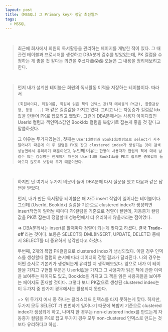 ```yaml
---
layout: post
title: (MSSQL) 그 Primary key가 정말 최선일까
tags:
  - MSSQL
---
```


<br>

> 최근에 회사에서 회원의 독서활동을 관리하는 페이지를 개발한 적이 있다. 그 때 관련 테이블과 프로시저를 생성하고 DBA분께 검수를 받았었는데, PK 컬럼을 수정하는 게 좋을 것 같다는 의견을 주셨다😱😱😱 오늘은 그 내용을 정리해보려고 한다.

<br>

> 먼저 내가 설계한 테이블은 회원의 독서활동 이력을 저장하는 테이블이다. 따라서 
> 
> `(회원아이디, 회원이름, 회원이 읽은 책의 인덱스 값(책 테이블의 PK값), 한줄감상평, 등등 ...)` 과 같은 컬럼값을 가지고 있다. 그리고 나는 자동증가 컬럼값 Idx값을 만들어 PK로 잡으려고 했었다. 그런데 DBA분께서는 사용자 아이디값인 UserId 컬럼과 책인덱스값인 BookIdx 컬럼을 복합키로 잡는게 좋을 것 같다고 말씀하셨다. 
> 
> 그 이유는 두가지였는데, 첫째는 `UserId컬럼과 BookIdx컬럼으로 select가 자주 일어나기 때문에 이 두 컬럼을 PK로 잡고 clustered index가 생성되는 것이 검색 성능면에서 유리하기 때문이었고`, 두번째 이유는 `한명의 사용자가 한권의 책에 대해 남길수 있는 감상평은 한개이기 때문에 UserId와 BookIdx를 PK로 잡으면 중복값이 들어오지 않도록 보장해 주기 때문이었다.`

<br>

> 하지만 난 여기서 두가지 의문이 들어 DBA분께 다시 질문을 했고 다음과 같은 답변을 받았다. 
> 
> 먼저, 내가 만든 독서활동 테이블은 꽤 자주 insert 작업이 일어나는 테이블이다. 그런데 (UserId, BookIdx) 컬럼을 기준으로 clustered index가 생성되면 insert작업이 일어날 때마다 PK컬럼을 기준으로 정렬이 될텐데, 자동증가 컬럼값을 PK로 잡는데 정렬할때  성능면에서 더 유리하지 않을까라는 점이었다. 
> 
> => DBA분께서는 insert를 할때마다 정렬이 되는게 맞다고 하셨다. 결국 <b>Trade-off </b> 라는 것이다. 보통은 SELECT와 DML(INSERT, UPDATE, DELETE) 중에서 SELECT를  더 중요하게 생각한다고 하셨다.
> 
> 두번째, 2개의 복합 PK컬럼으로 clustered index가 생성되었다. 이럴 경우 인덱스를 생성할때 컬럼의 순서에 따라 데이터의 정렬 결과가 달라진다.  나의 경우는 어떤 순서로 기본키가 생성되는게 유리할 지 생각해보았다. 앞으로 내가 이 테이블을 가지고 구현할 부분은 UserId값을 가지고 그 사용자가 읽은 책에 관한 이력을 보여주는 페이지도 있고, BookIdx을 가지고 그 책을 읽은 사용자들을 보여주는 페이지도 존재할 것이다. 그렇다 보니 PK값으로 생성된 clustered index는 이 두가지 중 한가지 경우에서는 활용되지 못한다.
> 
> => 위 두가지 예시 중 하나는 클러스터드 인덱스를 타지 못하는게 맞다. 하지만, 두가지 모두 SELECT 가 빈번하게 일어나기 때문에 복합키 기준으로 clustered index가 생성되게 하고, 나머지 한 경우는 non-clustered index를 만드는게 자동증가 컬럼을 PK로 잡고 두가지 경우 모두 non-clustered 인덱스로 만드는 것보다 유리하다고 하심. 

<br>
